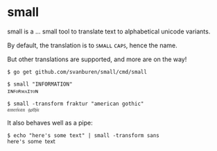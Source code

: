 # small

small is a ... small tool to translate text to alphabetical unicode variants.

By default, the translation is to ꜱᴍᴀʟʟ ᴄᴀᴘꜱ, hence the name.

But other translations are supported, and more are on the way!

```commandline
$ go get github.com/svanburen/small/cmd/small

$ small "INFORMATION"
ɪɴꜰᴏʀᴍᴀɪᴛᴏɴ

$ small -transform fraktur "american gothic"
𝔞𝔪𝔢𝔯𝔦𝔠𝔞𝔫 𝔤𝔬𝔱𝔥𝔦𝔠

```

It also behaves well as a pipe:

```commandline
$ echo "here's some text" | small -transform sans
𝗁𝖾𝗋𝖾'𝗌 𝗌𝗈𝗆𝖾 𝗍𝖾𝗑𝗍

```
